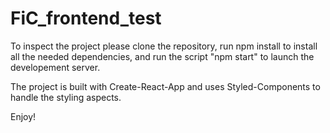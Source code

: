 # FiC_frontend_test

To inspect the project please clone the repository, run npm install to install all the needed dependencies, and run the script "npm start" to launch the developement server.

The project is built with Create-React-App and uses Styled-Components to handle the styling aspects.

Enjoy!
